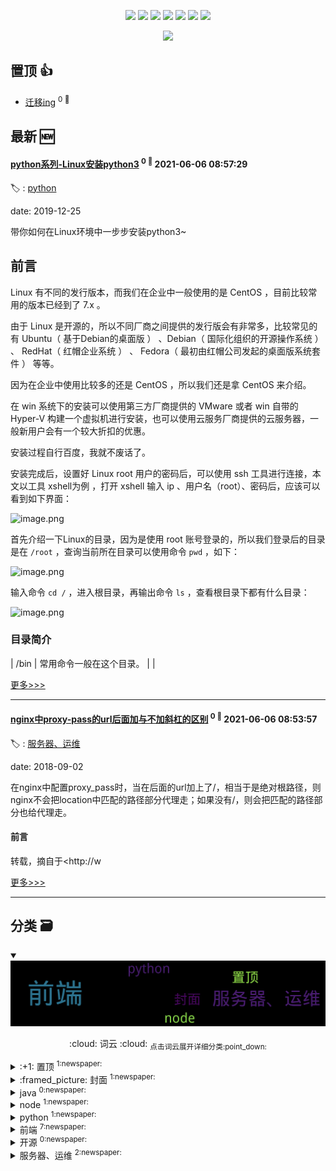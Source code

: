 

<p align='center'>
    <img src="https://badgen.net/badge/labels/8"/>
    <img src="https://badgen.net/github/issues/Sweet-KK/blog"/>
    <img src="https://badgen.net/badge/last-commit/2021-06-06 09:06:57"/>
    <img src="https://badgen.net/github/forks/Sweet-KK/blog"/>
    <img src="https://badgen.net/github/stars/Sweet-KK/blog"/>
    <img src="https://badgen.net/github/watchers/Sweet-KK/blog"/>
    <img src="https://badgen.net/github/release/Sweet-KK/blog"/>
</p>

<p align='center'>
    <a href="https://github.com/jwenjian/visitor-count-badge">
        <img src="https://visitor-badge.glitch.me/badge?page_id=sweet_kk.blog"/>
    </a>
</p>


## 置顶 :thumbsup: 
- [迁移ing](https://github.com/Sweet-KK/blog/issues/2)  <sup>0 :speech_balloon:</sup>  	 
## 最新 :new: 

#### [python系列-Linux安装python3](https://github.com/Sweet-KK/blog/issues/13) <sup>0 :speech_balloon:</sup> 	 2021-06-06 08:57:29

:label: : [python](https://github.com/Sweet-KK/blog/labels/python)

date: 2019-12-25


带你如何在Linux环境中一步步安装python3~


## 前言

Linux 有不同的发行版本，而我们在企业中一般使用的是 CentOS ，目前比较常用的版本已经到了 7.x 。

由于 Linux 是开源的，所以不同厂商之间提供的发行版会有非常多，比较常见的有 Ubuntu（ 基于Debian的桌面版 ） 、Debian（ 国际化组织的开源操作系统 ） 、 RedHat（ 红帽企业系统 ） 、 Fedora（ 最初由红帽公司发起的桌面版系统套件 ） 等等。

因为在企业中使用比较多的还是 CentOS ，所以我们还是拿 CentOS 来介绍。

在 win 系统下的安装可以使用第三方厂商提供的 VMware 或者 win 自带的 Hyper-V 构建一个虚拟机进行安装，也可以使用云服务厂商提供的云服务器，一般新用户会有一个较大折扣的优惠。

安装过程自行百度，我就不废话了。

安装完成后，设置好 Linux root 用户的密码后，可以使用 ssh 工具进行连接，本文以工具 xshell为例 ，打开 xshell 输入 ip 、用户名（root）、密码后，应该可以看到如下界面：

![image.png](https://upload-images.jianshu.io/upload_images/8192053-9f586372ab3e6d2c.png?imageMogr2/auto-orient/strip%7CimageView2/2/w/1240)

首先介绍一下Linux的目录，因为是使用 root 账号登录的，所以我们登录后的目录是在 `/root` ，查询当前所在目录可以使用命令 `pwd` ，如下： 

![image.png](https://upload-images.jianshu.io/upload_images/8192053-371e7d865b9b007d.png?imageMogr2/auto-orient/strip%7CimageView2/2/w/1240)

输入命令 `cd /` ，进入根目录，再输出命令 `ls` ，查看根目录下都有什么目录： 

![image.png](https://upload-images.jianshu.io/upload_images/8192053-0c33ff853adeb723.png?imageMogr2/auto-orient/strip%7CimageView2/2/w/1240)

### 目录简介

| /bin  | 常用命令一般在这个目录。                                     |
| 

[更多>>>](https://github.com/Sweet-KK/blog/issues/13)

---


#### [nginx中proxy-pass的url后面加与不加斜杠的区别](https://github.com/Sweet-KK/blog/issues/12) <sup>0 :speech_balloon:</sup> 	 2021-06-06 08:53:57

:label: : [服务器、运维](https://github.com/Sweet-KK/blog/labels/%E6%9C%8D%E5%8A%A1%E5%99%A8%E3%80%81%E8%BF%90%E7%BB%B4)

date: 2018-09-02


在nginx中配置proxy_pass时，当在后面的url加上了/，相当于是绝对根路径，则nginx不会把location中匹配的路径部分代理走；如果没有/，则会把匹配的路径部分也给代理走。 


#### 前言

转载，摘自于<http://w

[更多>>>](https://github.com/Sweet-KK/blog/issues/12)

---


## 分类  :card_file_box: 

<details open="open">
    <summary>
        <img src="assets/wordcloud.png" title="词云, 点击展开详细分类" alt="词云， 点击展开详细分类">
        <p align="center">:cloud: 词云 :cloud: <sub>点击词云展开详细分类:point_down: </sub></p>
    </summary>


<details>
<summary>:+1: 置顶	<sup>1:newspaper:</sup></summary>

- [迁移ing](https://github.com/Sweet-KK/blog/issues/2)  <sup>0 :speech_balloon:</sup>  	 


</details>

<details>
<summary>:framed_picture: 封面	<sup>1:newspaper:</sup></summary>

- [Open the future](https://github.com/Sweet-KK/blog/issues/1)  <sup>0 :speech_balloon:</sup>  	 


</details>

<details>
<summary>java	<sup>0:newspaper:</sup></summary>



</details>

<details>
<summary>node	<sup>1:newspaper:</sup></summary>

- [使用node发送验证码到手机或邮箱做校验](https://github.com/Sweet-KK/blog/issues/11)  <sup>0 :speech_balloon:</sup>  	 


</details>

<details>
<summary>python	<sup>1:newspaper:</sup></summary>

- [python系列-Linux安装python3](https://github.com/Sweet-KK/blog/issues/13)  <sup>0 :speech_balloon:</sup>  	 


</details>

<details>
<summary>前端	<sup>7:newspaper:</sup></summary>

- [vue-cli 2.0再优化](https://github.com/Sweet-KK/blog/issues/10)  <sup>0 :speech_balloon:</sup>  	 
- [vue-cli踩坑与优化小记](https://github.com/Sweet-KK/blog/issues/9)  <sup>0 :speech_balloon:</sup>  	 
- [Grid VS Flexbox](https://github.com/Sweet-KK/blog/issues/8)  <sup>0 :speech_balloon:</sup>  	 
- [静态页面HTML代码的复用实践](https://github.com/Sweet-KK/blog/issues/7)  <sup>0 :speech_balloon:</sup>  	 
- [干货!各种常见布局+知名网站实例分析+相关阅读推荐](https://github.com/Sweet-KK/blog/issues/5)  <sup>0 :speech_balloon:</sup>  	 
- [CSS预处理器--Less语法整理](https://github.com/Sweet-KK/blog/issues/4)  <sup>0 :speech_balloon:</sup>  	 
- [对constructor和prototype的理解](https://github.com/Sweet-KK/blog/issues/3)  <sup>0 :speech_balloon:</sup>  	 


</details>

<details>
<summary>开源	<sup>0:newspaper:</sup></summary>



</details>

<details>
<summary>服务器、运维	<sup>2:newspaper:</sup></summary>

- [nginx中proxy-pass的url后面加与不加斜杠的区别](https://github.com/Sweet-KK/blog/issues/12)  <sup>0 :speech_balloon:</sup>  	 
- [CentOS 7.4 从0到1部署node项目](https://github.com/Sweet-KK/blog/issues/6)  <sup>0 :speech_balloon:</sup>  	 


</details>


</details>    
